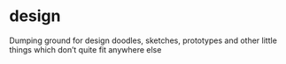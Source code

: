 design
======

Dumping ground for design doodles, sketches, prototypes and other little things which don’t quite fit anywhere else
